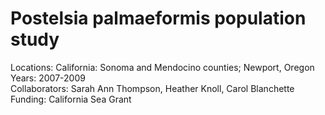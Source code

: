 # **Postelsia palmaeformis** population study
Locations: California: Sonoma and Mendocino counties; Newport, Oregon   
Years: 2007-2009  
Collaborators: Sarah Ann Thompson, Heather Knoll, Carol Blanchette
Funding: California Sea Grant  
